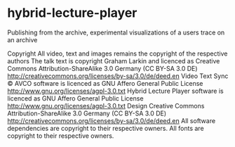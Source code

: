 # hybrid-lecture-player
Publishing from the archive, experimental visualizations of a users trace on an archive

Copyright
All video, text and images remains the copyright of the respective authors
The talk text is copyright Graham Larkin and licenced as Creative Commons Attribution-ShareAlike 3.0 Germany (CC BY-SA 3.0 DE) http://creativecommons.org/licenses/by-sa/3.0/de/deed.en 
Video Text Sync © AVCO software is licenced as GNU Affero General Public License http://www.gnu.org/licenses/agpl-3.0.txt
Hybrid Lecture Player software is licenced as GNU Affero General Public License http://www.gnu.org/licenses/agpl-3.0.txt
Design Creative Commons Attribution-ShareAlike 3.0 Germany (CC BY-SA 3.0 DE) http://creativecommons.org/licenses/by-sa/3.0/de/deed.en 
All software dependencies are copyright to their respective owners.
All fonts are copyright to their respective owners.

